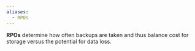 ```yaml
---
aliases:
  - RPOs
---
```

**RPOs** determine how often backups are taken and thus balance cost for storage versus the potential for data loss.